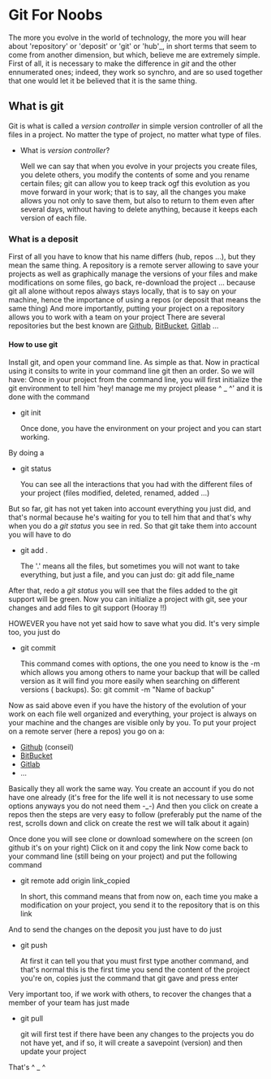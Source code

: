 # Git For Noobs

The more you evolve in the world of technology, the more you will hear about 'repository' or 'deposit' or 'git' or 'hub'_, in short terms that seem to come from another dimension, but which, believe me are extremely simple.
First of all, it is necessary to make the difference in *git* and the other ennumerated ones; indeed, they work so synchro, and are so used together that one would let it be believed that it is the same thing.

## What is git

Git is what is called a _version controller_ in simple version controller of all the files in a project. No matter the type of project, no matter what type of files.

* What is _version controller_?

     Well we can say that when you evolve in your projects you create files, you delete others, you modify the contents of some and you rename certain files; git can allow you to keep track ogf this evolution as you move forward in your work; that is to say, all the changes you make allows you not only to save them, but also to return to them even after several days, without having to delete anything, because it keeps each version of each file.

### What is a deposit

First of all you have to know that his name differs (hub, repos ...), but they mean the same thing.
A repository is a remote server allowing to save your projects as well as graphically manage the versions of your files and make modifications on some files, go back, re-download the project ... because git all alone without repos always stays locally, that is to say on your machine, hence the importance of using a repos (or deposit that means the same thing)
And more importantly, putting your project on a repository allows you to work with a team on your project
There are several repositories but the best known are [Github](https://github.com/), [BitBucket](https://bitbucket.org/), [Gitlab](https://gitlab.com/) ...

#### How to use git

Install git, and open your command line.
As simple as that.
Now in practical using it consits to write in your command line git then an order. So we will have:
Once in your project from the command line, you will first initialize the git environment to tell him 'hey! manage me my project please ^ _ ^' and it is done with the command

* git init

    Once done, you have the environment on your project and you can start working.

By doing a

* git status

    You can see all the interactions that you had with the different files of your project (files modified, deleted, renamed, added ...)

But so far, git has not yet taken into account everything you just did, and that's normal because he's waiting for you to tell him that and that's why when you do a _git status_ you see in red.
So that git take them into account you will have to do

* git add .

    The '.' means all the files, but sometimes you will not want to take everything, but just a file, and you can just do:
    git add file_name

After that, redo a _git status_ you will see that the files added to the git support will be green.
Now you can initialize a project with git, see your changes and add files to git support (Hooray !!)

HOWEVER you have not yet said how to save what you did. It's very simple too, you just do

* git commit

    This command comes with options, the one you need to know is the -m which allows you among others to name your backup that will be called version as it will find you more easily when searching on different versions ( backups). So:
    git commit -m "Name of backup"

Now as said above even if you have the history of the evolution of your work on each file well organized and everything, your project is always on your machine and the changes are visible only by you.
To put your project on a remote server (here a repos) you go on a:

* [Github](https://github.com/) (conseil)
* [BitBucket](https://bitbucket.org/)
* [Gitlab](https://gitlab.com/)
* ...

Basically they all work the same way.
You create an account if you do not have one already (it's free for the life well it is not necessary to use some options anyways you do not need them -_-)
And then you click on create a repos then the steps are very easy to follow (preferably put the name of the rest, scrolls down and click on create the rest we will talk about it again)

Once done you will see clone or download somewhere on the screen (on github it's on your right)
Click on it and copy the link
Now come back to your command line (still being on your project) and put the following command

* git remote add origin link_copied

    In short, this command means that from now on, each time you make a modification on your project, you send it to the repository that is on this link

And to send the changes on the deposit you just have to do just

* git push

    At first it can tell you that you must first type another command, and that's normal this is the first time you send the content of the project you're on, copies just the command that git gave and press enter

Very important too, if we work with others, to recover the changes that a member of your team has just made

* git pull

    git will first test if there have been any changes to the projects you do not have yet, and if so, it will create a savepoint (version) and then update your project

That's ^ _ ^